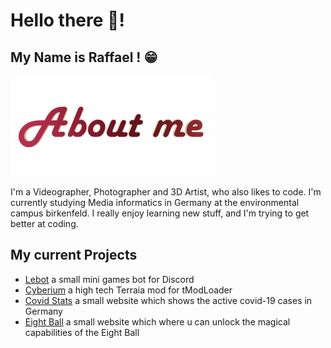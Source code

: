 # Hello there 👋!

## My Name is Raffael ! 😁

![About me](https://github.com/RaffaelSchaefer/RaffaelSchaefer/blob/master/img/about_me.png?raw=true)

I'm a Videographer, Photographer and 3D Artist, who also likes to code.
I'm currently studying Media informatics in Germany at the environmental campus birkenfeld. 
I really enjoy learning new stuff, and I'm trying to get better at coding.

## My current Projects

- [Lebot] a small mini games bot for Discord
- [Cyberium] a high tech Terraia mod for tModLoader
- [Covid Stats] a small website which shows the active covid-19 cases in Germany
- [Eight Ball] a small website which where u can unlock the magical capabilities of the Eight Ball

[Lebot]: https://github.com/RaffaelSchaefer/LeBot
[Cyberium]: https://github.com/RaffaelSchaefer/Cyberium
[Covid Stats]: https://raffaelschaefer.github.io/CovidStats/
[Eight Ball]: https://raffaelschaefer.github.io/EightBall/
